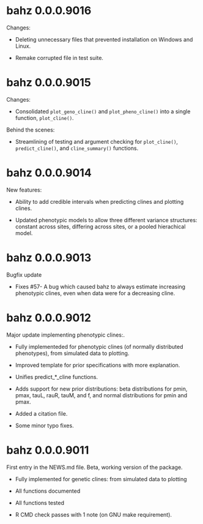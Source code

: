 # bahz 0.0.0.9016

Changes:

* Deleting unnecessary files that prevented installation on Windows and Linux.

* Remake corrupted file in test suite.


# bahz 0.0.0.9015

Changes:

* Consolidated `plot_geno_cline()` and `plot_pheno_cline()` into a single function, `plot_cline()`.

Behind the scenes:

* Streamlining of testing and argument checking for `plot_cline()`, `predict_cline()`, and `cline_summary()` functions. 

# bahz 0.0.0.9014

New features:

* Ability to add credible intervals when predicting clines and plotting clines.

* Updated phenotypic models to allow three different variance structures: constant across sites, differing across sites, or a pooled hierachical model. 


# bahz 0.0.0.9013

Bugfix update

* Fixes #57- A bug which caused bahz to always estimate increasing phenotypic clines, even when data were for a decreasing cline.

# bahz 0.0.0.9012

Major update implementing phenotypic clines:.

* Fully implementeded for phenotypic clines (of normally distributed phenotypes), from simulated data to plotting. 

* Improved template for prior specifications with more explanation.

* Unifies predict_*_cline functions.

* Adds support for new prior distributions: beta distributions for pmin, pmax, tauL, rauR, tauM, and f, and normal distributions for pmin and pmax. 

* Added a citation file.

* Some minor typo fixes. 

# bahz 0.0.0.9011

First entry in the NEWS.md file. Beta, working version of the package. 

* Fully implemented for genetic clines: from simulated data to plotting

* All functions documented

* All functions tested

* R CMD check passes with 1 note (on GNU make requirement). 

